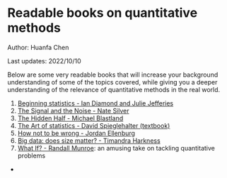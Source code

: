 # Readable books on quantitative methods

Author: Huanfa Chen

Last updates: 2022/10/10

Below are some very readable books that will increase your background understanding of some of the topics covered, while giving you a deeper understanding of the relevance of quantitative methods in the real world.

1. [Beginning statistics - Ian Diamond and Julie Jefferies](https://www.amazon.co.uk/Beginning-Statistics-Liam-Foster/dp/1446280705)
2. [The Signal and the Noise - Nate Silver](https://www.amazon.co.uk/Signal-Noise-Art-Science-Prediction/dp/0141975652)
3. [The Hidden Half - Michael Blastland](https://www.amazon.co.uk/Hidden-Half-World-Conceals-Secrets-ebook/dp/B07FN76Y67)
4. [The Art of statistics - David Spieglehalter (textbook)](https://www.amazon.co.uk/Learning-Data-Statistics-Pelican-Books/dp/0241258766)
5. [How not to be wrong - Jordan Ellenburg](https://www.amazon.co.uk/How-Not-Be-Wrong-Everyday/dp/071819604X)
6. [Big data: does size matter? - Timandra Harkness](https://www.amazon.co.uk/Big-Data-Matter-Bloomsbury-Sigma/dp/1472920074)
7. [What If? - Randall Munroe](https://www.amazon.co.uk/What-If-Scientific-Hypothetical-Questions/dp/1848549563): an amusing take on tackling quantitative problems

- 